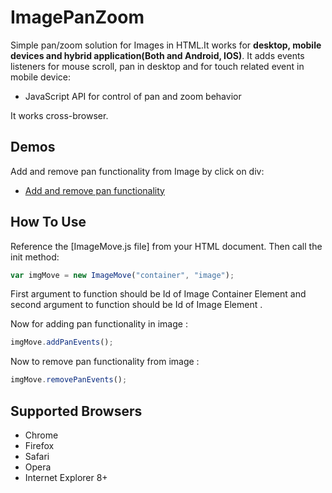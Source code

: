 # ImagePanZoom
Simple pan/zoom solution for Images in HTML.It works for <b>desktop, mobile devices and hybrid application(Both and Android, IOS)</b>. It adds events listeners for mouse scroll, pan in desktop and for touch related event in mobile device:
* JavaScript API for control of pan and zoom behavior

It works cross-browser. 

Demos
-----
Add and remove pan functionality from Image by click on div:
* [Add and remove pan functionality](https://samantachinmoy.github.io/ImagePanZoom/)

How To Use
----------

Reference the [ImageMove.js file] from your HTML document. 
Then call the init method:

```js
var imgMove = new ImageMove("container", "image");
```

First argument to function should be Id of Image Container Element and second argument to function should be Id of Image Element .

Now for adding pan functionality in image :

```js
imgMove.addPanEvents();
```
Now to remove pan functionality from image :

```js
imgMove.removePanEvents();
```
Supported Browsers
------------------
* Chrome
* Firefox
* Safari
* Opera
* Internet Explorer 8+ 
